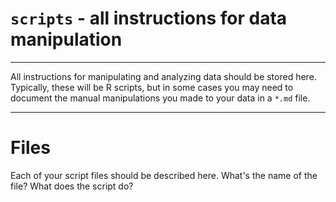 # `scripts` - all instructions for data manipulation

---

All instructions for manipulating and analyzing data should be stored here. Typically, these will be R scripts, but in some cases you may need to document the manual manipulations you made to your data in a `*.md` file.

---

# Files

Each of your script files should be described here.  What's the name of the file? What does the script do?
